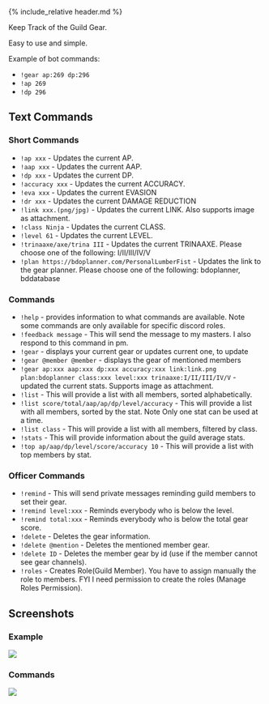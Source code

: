 {% include_relative header.md %}

Keep Track of the Guild Gear.

Easy to use and simple. 

Example of bot commands:
- `!gear ap:269 dp:296`
- `!ap 269`
- `!dp 296`

## Text Commands

<section class='flex col left' >
<section markdown="1">

### Short Commands

- `!ap xxx` - Updates the current AP.
- `!aap xxx` - Updates the current AAP.
- `!dp xxx` - Updates the current DP. 
- `!accuracy xxx` - Updates the current ACCURACY.
- `!eva xxx` - Updates the current EVASION
- `!dr xxx` - Updates the current DAMAGE REDUCTION
- `!link xxx.(png/jpg)` - Updates the current LINK. Also supports image as attachment.
- `!class Ninja` - Updates the current CLASS.
- `!level 61` - Updates the current LEVEL.
- `!trinaaxe/axe/trina III` - Updates the current TRINAAXE. Please choose one of the following: I/II/III/IV/V
- `!plan https://bdoplanner.com/PersonalLumberFist` - Updates the link to the gear planner. Please choose one of the following: bdoplanner, bddatabase

</section>
<section markdown="1">

### Commands

- `!help` - provides information to what commands are available. Note some commands are only available for specific discord roles.
- `!feedback message` - This will send the message to my masters. I also respond to this command in pm.
- `!gear` - displays your current gear or updates current one, to update
- `!gear @member @member` - displays the gear of mentioned members 
- `!gear ap:xxx aap:xxx dp:xxx accuracy:xxx link:link.png plan:bdoplanner class:xxx level:xxx trinaaxe:I/II/III/IV/V` - updated the current stats. Supports image as attachment.
- `!list` - This will provide a list with all members, sorted alphabetically.
- `!list score/total/aap/ap/dp/level/accuracy` - This will provide a list with all members, sorted by the stat. Note Only one stat can be used at a time.
- `!list class` - This will provide a list with all members, filtered by class.
- `!stats` - This will provide information about the guild average stats.
- `!top ap/aap/dp/level/score/accuracy 10` - This will provide a list with top members by stat.

</section>
<section markdown="1">

### Officer Commands

- `!remind` - This will send private messages reminding guild members to set their gear.
- `!remind level:xxx` - Reminds everybody who is below the level.
- `!remind total:xxx` - Reminds everybody who is below the total gear score.
- `!delete` - Deletes the gear information.
- `!delete @mention` - Deletes the mentioned member gear.
- `!delete ID` - Deletes the member gear by id (use if the member cannot see gear channels).
- `!roles` - Creates Role(Guild Member). You have to assign manually the role to members. FYI I need permission to create the roles (Manage Roles Permission).

</section>
</section>

## Screenshots

<section class='flex col'>
<section markdown="1">

### Example

<img src='https://media.discordapp.net/attachments/435789412974985217/436509845282095115/unknown.png' class='zoom'/>

</section>
<section markdown="1">

### Commands

<img src='https://cdn.discordapp.com/attachments/223778593711456256/461462400068091915/unknown.png' class='zoom'/>

</section>
</section>